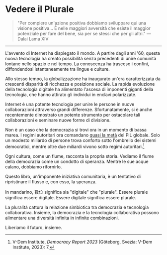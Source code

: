 # Vedere il Plurale

> "Per compiere un'azione positiva dobbiamo sviluppare qui una visione positiva... È nelle maggiori avversità che esiste il maggior potenziale per fare del bene, sia per se stessi che per gli altri." — Dalai Lama XIV

---

L'avvento di Internet ha dispiegato il mondo. A partire dagli anni '60, questa nuova tecnologia ha creato possibilità senza precedenti di unire comunità lontane nello spazio e nel tempo. La conoscenza ha trasceso i confini, diffondendosi istantaneamente tra lingue e culture.

Allo stesso tempo, la globalizzazione ha inaugurato un'era caratterizzata da crescenti disparità di ricchezza e posizione sociale. La rapida evoluzione della tecnologia digitale ha alimentato l'ascesa di imponenti giganti della tecnologia, che hanno attirato gli individui in enclavi polarizzate.

Internet è una potente tecnologia per unire le persone in nuove collaborazioni attraverso grandi differenze. Sfortunatamente, si è anche recentemente dimostrato un potente strumento per ostacolare tali collaborazioni e seminare nuove forme di divisione.

Non è un caso che la democrazia si trovi ora in un momento di bassa marea. I regimi autoritari ora comandano [quasi la metà](https://www.v-dem.net/documents/29/V-dem_democracyreport2023_lowres.pdf) del PIL globale. Solo un modesto miliardo di persone trova conforto sotto l'ombrello dei sistemi democratici, mentre oltre due miliardi vivono sotto regimi autoritari.[^VDem]

[^VDem]: V-Dem Institute, *Democracy Report 2023* (Göteborg, Svezia: V-Dem Institute, 2023): 7.

Ogni cultura, come un fiume, racconta la propria storia. Vediamo il fiume della democrazia come un condotto di speranza. Mentre le sue acque calano, dobbiamo rifornirlo.

Questo libro, un'imponente iniziativa comunitaria, è un tentativo di ripristinare il flusso e, con esso, la speranza.

In mandarino, 數位 significa sia "digitale" che "plurale". Essere plurale significa essere digitale. Essere digitale significa essere plurale.

La pluralità cattura la relazione simbiotica tra democrazia e tecnologia collaborativa. Insieme, la democrazia e la tecnologia collaborativa possono alimentare una diversità infinita in infinite combinazioni.

Liberiamo il futuro, insieme.